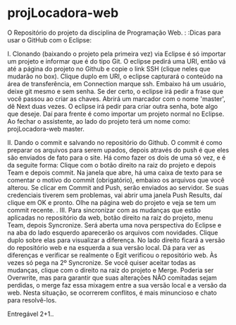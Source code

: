 projLocadora-web
================

O Repositório do projeto da disciplina de Programação Web.
:
:Dicas para usar o GitHub com o Eclipse:

I. Clonando (baixando o projeto pela primeira vez) via Eclipse é só importar um projeto e informar que é do tipo Git. O eclipse pedirá uma URI, então vá até a página do projeto no Github e copie o link SSH (clique neles que mudarão no box). Clique duplo em URI, o eclipse capturará o conteúdo na área de transferência, em Connection marque ssh. Embaixo há um usuário, deixe git mesmo e sem senha. Se der certo, o eclipse irá pedir a frase que você passou ao criar as chaves. Abrirá um marcador com o nome 'master', dê Next duas vezes. O eclipse irá pedir para criar outra senha, bote algo que deseje. Daí para frente é como importar um projeto normal no Eclipse. Ao fechar o assistente, ao lado do projeto terá um nome como: projLocadora-web master.

II. Dando o commit e salvando no repositório do Github. O commit é como preparar os arquivos para serem upados, depois através do push é que eles são enviados de fato para o site. Há como fazer os dois de uma só vez, e é da seguite forma: Clique com o botão direito na raiz do projeto e depois Team e depois commit. Na janela que abre, há uma caixa de texto para se comentar o motivo do commit (obrigatório), embaixo os arquivos que você alterou. Se clicar em Commit and Push, serão enviados ao servidor. Se suas credenciais tiverem sem problemas, vai abrir uma janela Push Results, daí clique em OK e pronto. Olhe na página web do projeto e veja se tem um commit recente.
.
III. Para sincronizar com as mudanças que estão aplicadas no repositório da web, botão direito na raiz do projeto, menu Team, depois Syncronize. Será aberta uma nova perspectiva do Eclipse e na aba do lado esquerdo aparecerão os arquivos com novidades. Clique duplo sobre elas para visualizar a diferença. No lado direito ficará a versão do repositório web e na esquerda a sua versão local. Dá para ver as diferenças e verificar se realmente o Egit verificou o repositório web. Às vezes só pega na 2º Syncronize. Se você quiser aceitar todas as mudanças, clique com o direito na raiz do projeto e Merge. Poderia ser Overwrite, mas para garantir que suas alterações NÃO comitadas sejam perdidas, o merge faz essa mixagem entre a sua versão local e a versão da web. Nesta situação, se ocorrerem conflitos, é mais minuncioso e chato para resolvê-los.

Entregável 2+1..